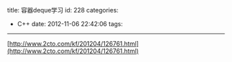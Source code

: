 title: 容器deque学习
id: 228
categories:
  - C++
date: 2012-11-06 22:42:06
tags:
---

[http://www.2cto.com/kf/201204/126761.html](http://www.2cto.com/kf/201204/126761.html)
